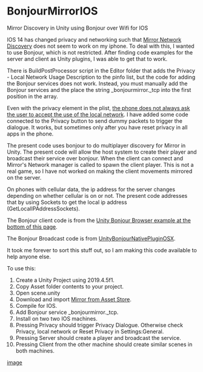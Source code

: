 # BonjourMirrorIOS
Mirror Discovery in Unity using Bonjour over Wifi for IOS

IOS 14 has changed privacy and networking such that [Mirror Network Discovery](https://mirror-networking.gitbook.io/docs/components/network-discovery) does not seem to work on my iphone.  To deal with this, I wanted to use Bonjour, which is not restricted.  After finding code examples for the server and client as Unity plugins, I was able to get that to work.

There is BuildPostProcessor script in the Editor folder that adds the Privacy - Local Network Usage Description to the pinfo list, but the code for adding the Bonjour services does not work.  Instead, you must manually add the Bonjour services and the place the string \_bonjourmirror.\_tcp into the first position in the array. 

Even with the privacy element in the plist, [the phone does not always ask the user to accept the use of the local network](https://stackoverflow.com/questions/64308595/how-to-trigger-the-local-network-dialog-authorization-for-multicast-entitlement). I have added some code connected to the Privacy button to send dummy packets to trigger the dialogue.  It works, but sometimes only after you have reset privacy in all apps in the phone.

The present code uses bonjour to do multiplayer discovery for Mirror in Unity.  The present code will allow the host system to create their player and broadcast their service over bonjour.  When the client can connect and Mirror's Network manager is called to spawn the client player.  This is not a real game, so I have not worked on making the client movements mirrored on the server.

On phones with cellular data, the ip address for the server changes depending on whether cellular is on or not.  The present code addresses that by using Sockets to get the local ip address (GetLocalIPAddressSockets). 

The Bonjour client code is from the [Unity Bonjour Browser example at the bottom of this page](https://docs.unity3d.com/2019.4/Documentation/Manual/PluginsForIOS.html).

The Bonjour Broadcast code is from [UnityBonjourNativePluginOSX](https://github.com/naojitaniguchi/UnityBonjourNativePluginOSX).

It took me forever to sort this stuff out, so I am making this code available to help anyone else.

To use this:
1) Create a Unity Project using 2019.4.5f1.
2) Copy Asset folder contents to your project.
3) Open scene.unity
4) Download and import [Mirror from Asset Store](https://assetstore.unity.com/packages/tools/network/mirror-129321). 
5) Compile for IOS.
6) Add Bonjour service \_bonjourmirror.\_tcp.
7) Install on two two IOS machines.
8) Pressing Privacy should trigger Privacy Dialogue.  Otherwise check Privacy, local network or Reset Privacy in Settings:General.
9) Pressing Server should create a player and broadcast the service.
10) Pressing Client from the other machine should create similar scenes in both machines.

[image]( bonjourmirror.png )
